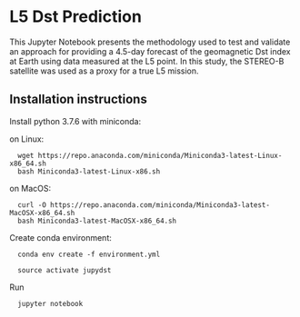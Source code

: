 # L5 Dst Prediction

This Jupyter Notebook presents the methodology used to test and validate an approach for providing a 4.5-day 
forecast of the geomagnetic Dst index at Earth using data measured at the L5 point. In this study, the STEREO-B 
satellite was used as a proxy for a true L5 mission.

## Installation instructions

Install python 3.7.6 with miniconda:

on Linux:

	  wget https://repo.anaconda.com/miniconda/Miniconda3-latest-Linux-x86_64.sh
	  bash Miniconda3-latest-Linux-x86.sh

on MacOS:

	  curl -O https://repo.anaconda.com/miniconda/Miniconda3-latest-MacOSX-x86_64.sh
	  bash Miniconda3-latest-MacOSX-x86_64.sh

Create conda environment:

	  conda env create -f environment.yml
	  
	  source activate jupydst

Run

	  jupyter notebook
